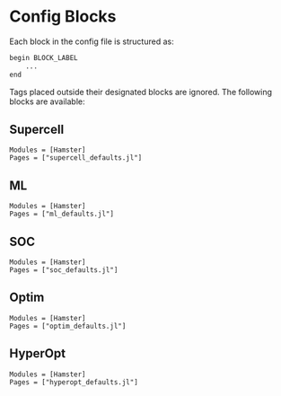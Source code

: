 # Config Blocks

Each block in the config file is structured as:

```bash
begin BLOCK_LABEL
    ...
end
```

Tags placed outside their designated blocks are ignored. The following blocks are available:

## Supercell

```@autodocs
Modules = [Hamster]
Pages = ["supercell_defaults.jl"]
```

## ML

```@autodocs
Modules = [Hamster]
Pages = ["ml_defaults.jl"]
```

## SOC

```@autodocs
Modules = [Hamster]
Pages = ["soc_defaults.jl"]
```

## Optim

```@autodocs
Modules = [Hamster]
Pages = ["optim_defaults.jl"]
```

## HyperOpt

```@autodocs
Modules = [Hamster]
Pages = ["hyperopt_defaults.jl"]
```